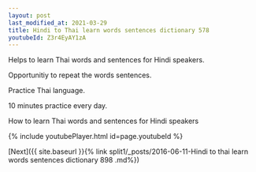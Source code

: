 ```yaml
---
layout: post
last_modified_at: 2021-03-29
title: Hindi to Thai learn words sentences dictionary 578 
youtubeId: Z3r4EyAY1zA
---
```

 
 
Helps to learn Thai words and sentences for Hindi speakers.

Opportunitiy to repeat the words sentences. 

Practice Thai language. 
 
10 minutes practice every day. 
 
How to learn Thai words and sentences for Hindi speakers 
 
{% include youtubePlayer.html id=page.youtubeId %}
 
 
[Next]({{ site.baseurl }}{% link  split1/_posts/2016-06-11-Hindi to thai learn words sentences dictionary 898 .md%})
 
